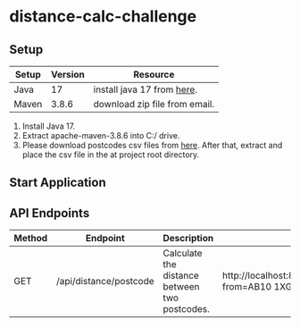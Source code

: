 # distance-calc-challenge
## Setup
| Setup | Version | Resource                                                                                                  |
|-------|---------|-----------------------------------------------------------------------------------------------------------|
| Java  | 17      | install java 17 from [here](https://download.oracle.com/java/17/archive/jdk-17.0.12_windows-x64_bin.msi). |
| Maven | 3.8.6   | download zip file from email.                                                                                            

1. Install Java 17. 
2. Extract apache-maven-3.8.6 into C:/ drive. 
3. Please download postcodes csv files from [here](https://data.freemaptools.com/download/full-uk-postcodes/ukpostcodes.zip). After that, extract and place the csv file in the at project root directory.
## Start Application

## API Endpoints

| Method | Endpoint               | Description | Example |
|--------|------------------------|-------------|---------|
| GET    | /api/distance/postcode | Calculate the distance between two postcodes. | http://localhost:8080/api/distance/postcode?from=AB10 1XG&to=AB10 6RN|